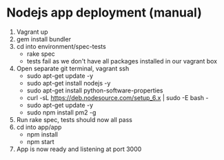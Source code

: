 # Nodejs app deployment (manual)

1. Vagrant up 
2. gem install bundler
3. cd into environment/spec-tests 
   - rake spec
   - tests fail as we don't have all packages installed in our vagrant box
2. Open separate git terminal, vagrant ssh
   - sudo apt-get update -y
   - sudo apt-get install nodejs -y
   - sudo apt-get install python-software-properties
   - curl -sL https://deb.nodesource.com/setup_6.x | sudo -E bash -
   - sudo apt-get update -y
   - sudo npm install pm2 -g
3. Run rake spec, tests should now all pass
4. cd into app/app
   - npm install
   - npm start
5. App is now ready and listening at port 3000

